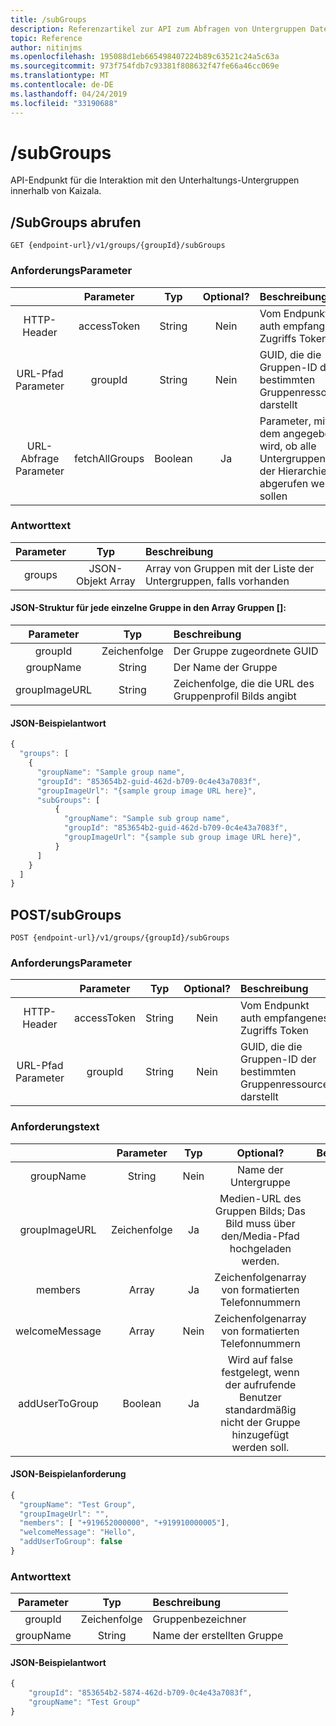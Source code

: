 ```yaml
---
title: /subGroups
description: Referenzartikel zur API zum Abfragen von Untergruppen Daten
topic: Reference
author: nitinjms
ms.openlocfilehash: 195088d1eb665498407224b89c63521c24a5c63a
ms.sourcegitcommit: 973f754fdb7c93381f808632f47fe66a46cc069e
ms.translationtype: MT
ms.contentlocale: de-DE
ms.lasthandoff: 04/24/2019
ms.locfileid: "33190688"
---
```

# <a name="subgroups"></a>/subGroups
API-Endpunkt für die Interaktion mit den Unterhaltungs-Untergruppen innerhalb von Kaizala.

## <a name="get-subgroups"></a>/SubGroups abrufen

    GET {endpoint-url}/v1/groups/{groupId}/subGroups

### <a name="request-parameters"></a>AnforderungsParameter

|  | Parameter | Typ | Optional? | Beschreibung |
| :---: | :---: | :---: | :---: | :--- |
| HTTP-Header | accessToken | String | Nein | Vom Endpunkt auth empfangenes Zugriffs Token |
| URL-Pfad Parameter | groupId | String | Nein | GUID, die die Gruppen-ID der bestimmten Gruppenressource darstellt |
| URL-Abfrage Parameter | fetchAllGroups | Boolean | Ja | Parameter, mit dem angegeben wird, ob alle Untergruppen in der Hierarchie abgerufen werden sollen |

### <a name="response-body"></a>Antworttext

| Parameter | Typ | Beschreibung |
| :---: | :---: | :--- |
| groups | JSON-Objekt Array | Array von Gruppen mit der Liste der Untergruppen, falls vorhanden |

####  <a name="json-structure-for-each-individual-group-in-the-array-groups"></a>JSON-Struktur für jede einzelne Gruppe in den Array Gruppen []:

| Parameter | Typ | Beschreibung |
| :---: | :---: | :--- |
| groupId | Zeichenfolge | Der Gruppe zugeordnete GUID |
| groupName | String | Der Name der Gruppe |
| groupImageURL | String | Zeichenfolge, die die URL des Gruppenprofil Bilds angibt |

#### <a name="sample-json-response"></a>JSON-Beispielantwort

```javascript
{
  "groups": [
    {
      "groupName": "Sample group name",
      "groupId": "853654b2-guid-462d-b709-0c4e43a7083f",
      "groupImageUrl": "{sample group image URL here}",
      "subGroups": [
          {
            "groupName": "Sample sub group name",
            "groupId": "853654b2-guid-462d-b709-0c4e43a7083f",
            "groupImageUrl": "{sample sub group image URL here}",
          }
      ]
    }
  ]
}
```

## <a name="post-subgroups"></a>POST/subGroups

    POST {endpoint-url}/v1/groups/{groupId}/subGroups

### <a name="request-parameters"></a>AnforderungsParameter

|  | Parameter | Typ | Optional? | Beschreibung |
| :---: | :---: | :---: | :---: | :--- |
| HTTP-Header | accessToken | String | Nein | Vom Endpunkt auth empfangenes Zugriffs Token |
| URL-Pfad Parameter | groupId | String | Nein | GUID, die die Gruppen-ID der bestimmten Gruppenressource darstellt |

### <a name="request-body"></a>Anforderungstext

|  | Parameter | Typ | Optional? | Beschreibung |
| :---: | :---: | :---: | :---: | :--- |
| groupName | String | Nein | Name der Untergruppe |
| groupImageURL | Zeichenfolge | Ja | Medien-URL des Gruppen Bilds; Das Bild muss über den/Media-Pfad hochgeladen werden. |
| members | Array | Ja | Zeichenfolgenarray von formatierten Telefonnummern |
| welcomeMessage | Array | Nein | Zeichenfolgenarray von formatierten Telefonnummern  |
| addUserToGroup | Boolean | Ja | Wird auf false festgelegt, wenn der aufrufende Benutzer standardmäßig nicht der Gruppe hinzugefügt werden soll.  |


#### <a name="sample-json-request"></a>JSON-Beispielanforderung

```javascript
{
  "groupName": "Test Group",
  "groupImageUrl": "",
  "members": [ "+919652000000", "+919910000005"],
  "welcomeMessage": "Hello",
  "addUserToGroup": false
}
```

### <a name="response-body"></a>Antworttext

| Parameter | Typ | Beschreibung |
| :---: | :---: | :--- |
| groupId | Zeichenfolge | Gruppenbezeichner |
| groupName | String | Name der erstellten Gruppe |


#### <a name="sample-json-response"></a>JSON-Beispielantwort

```javascript
{
    "groupId": "853654b2-5874-462d-b709-0c4e43a7083f",
    "groupName": "Test Group"
}
```
